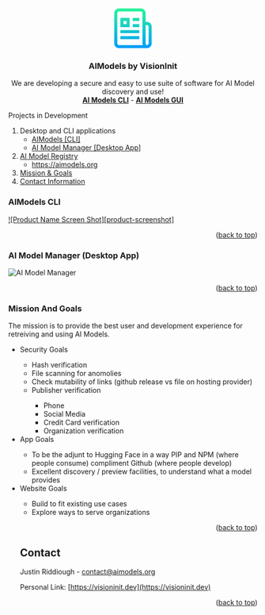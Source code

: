 <!-- Improved compatibility of back to top link: See: https://github.com/othneildrew/Best-README-Template/pull/73 -->
<a name="readme-top"></a>

<!-- PROJECT LOGO -->
<br />
<div align="center">
  <a href="https://github.com/visioninit">
    <img src="images/logo.png" alt="Logo" width="80" height="80">
  </a>

<h3 align="center">AIModels by VisionInit</h3>
  <p align="center">
    We are developing a secure and easy to use suite of software for AI Model discovery and use!
    <br />
    <a href="https://github.com/visioninit/ai-models-cli"><strong>AI Models CLI</strong></a> - 
    <a href="https://github.com/visioninit/ai-model-manager"><strong>AI Models GUI</strong></a>
  </p>
</div>

<!-- TABLE OF CONTENTS -->
  <summary>Projects in Development</summary>
  <ol>
    <li>
        Desktop and CLI applications
      <ul>
        <li><a href="#aimodels-cli">AIModels [CLI]</a></li>
        <li><a href="#ai-model-manager-desktop-app">AI Model Manager [Desktop App]</a></li>
      </ul>
    </li>
    <li>
      <a href="">AI Model Registry </a>
      <ul>
        <li><a href="#prerequisites">https://aimodels.org</a></li>
      </ul>
    </li>
    <li>
      <a href="#mission-and-goals">Mission & Goals</a>
    </li>     
    <li>
      <a href="#contact">Contact Information</a>
    </li> 
  </ol>

<!-- CLI -->
### AIModels CLI

[![Product Name Screen Shot][product-screenshot]](https://aimodels.org)

<p align="right">(<a href="#readme-top">back to top</a>)</p>

<!-- DESKTOP APP -->
### AI Model Manager (Desktop App)

![AI Model Manager](https://user-images.githubusercontent.com/654993/201464617-0e7a4b97-e2b5-45c5-a4d6-69d37345248e.png)

<p align="right">(<a href="#readme-top">back to top</a>)</p>

<!-- Mission and Goals -->
### Mission And Goals

The mission is to provide the best user and development experience for retreiving and using AI Models. 

<ul>
  <li>Security Goals</li>
  <ul>
    <li>Hash verification</li>
    <li>File scanning for anomolies</li>
    <li>Check mutability of links (github release vs file on hosting provider)
    <li>Publisher verification</li>
    <ul>
      <li>Phone</li>
      <li>Social Media</li>
      <li>Credit Card verification</li>
      <li>Organization verification</li>
    </ul>
  </ul>
  <li>App Goals</li>
  <ul>
    <li>To be the adjunt to Hugging Face in a way PIP and NPM (where people consume) compliment Github (where people develop)</li>
    <li>Excellent discovery / preview facilities, to understand what a model provides</li>
  </ul>
  <li>Website Goals</li>
  <ul>
    <li>Build to fit existing use cases</li>
    <li>Explore ways to serve organizations</li>
</ul>

<p align="right">(<a href="#readme-top">back to top</a>)</p>



<!-- CONTACT -->
## Contact

Justin Riddiough - contact@aimodels.org

Personal Link: [https://visioninit.dev](https://visioninit.dev)

<p align="right">(<a href="#readme-top">back to top</a>)</p>
